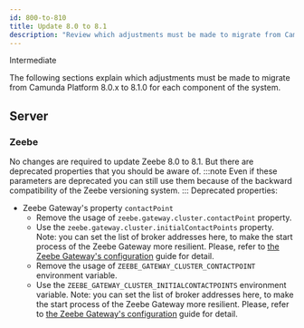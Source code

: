 ```yaml
---
id: 800-to-810
title: Update 8.0 to 8.1
description: "Review which adjustments must be made to migrate from Camunda Platform 8.0.x to Camunda Platform 8.1.0"
---
```


<span class="badge badge--primary">Intermediate</span>

The following sections explain which adjustments must be made to migrate from Camunda Platform 8.0.x to 8.1.0 for each component of the system.

## Server

### Zeebe

No changes are required to update Zeebe 8.0 to 8.1.
But there are deprecated properties that you should be aware of.
:::note
Even if these parameters are deprecated you can still use them because of the backward compatibility of the Zeebe versioning system.
:::
Deprecated properties:

- Zeebe Gateway's property `contactPoint`
  - Remove the usage of `zeebe.gateway.cluster.contactPoint` property.
  - Use the `zeebe.gateway.cluster.initialContactPoints` property. Note: you can set the list of broker addresses here, to make the start process of the Zeebe Gateway more resilient. Please, refer to [the Zeebe Gateway's configuration](../../../self-managed/zeebe-gateway-deployment/zeebe-gateway/#cluster-configuration) guide for detail.
  - Remove the usage of `ZEEBE_GATEWAY_CLUSTER_CONTACTPOINT` environment variable.
  - Use the `ZEEBE_GATEWAY_CLUSTER_INITIALCONTACTPOINTS` environment variable. Note: you can set the list of broker addresses here, to make the start process of the Zeebe Gateway more resilient. Please, refer to [the Zeebe Gateway's configuration](../../../self-managed/zeebe-gateway-deployment/zeebe-gateway/#cluster-configuration) guide for detail.
